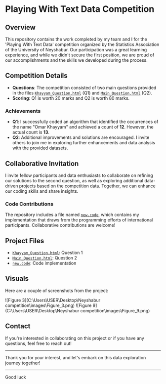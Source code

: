 # Playing With Text Data Competition

## Overview
This repository contains the work completed by my team and I for the 'Playing With Text Data' competition organized by the Statistics Association of the University of Neyshabur. Our participation was a great learning experience, and while we didn't secure the first position, we are proud of our accomplishments and the skills we developed during the process.

## Competition Details
- **Questions**: The competition consisted of two main questions provided in the files [`Khayyam_Question.html`](Khayyam_Question.html) (Q1) and [`Main_Question.html`](Main_Question.html) (Q2).
- **Scoring**: Q1 is worth 20 marks and Q2 is worth 80 marks.

### Achievements
- **Q1**: I successfully coded an algorithm that identified the occurrences of the name "Omar Khayyam" and achieved a count of **12**. However, the actual count is **13**.
- **Q2**: Additional improvements and solutions are encouraged. I invite others to join me in exploring further enhancements and data analysis with the provided datasets.

## Collaborative Invitation
I invite fellow participants and data enthusiasts to collaborate on refining our solutions to the second question, as well as exploring additional data-driven projects based on the competition data. Together, we can enhance our coding skills and share insights.

### Code Contributions
The repository includes a file named [`new.code`](new.code), which contains my implementation that draws from the programming efforts of international participants. Collaborative contributions are welcome!

## Project Files
- [`Khayyam_Question.html`](Khayyam_Question.html): Question 1
- [`Main_Question.html`](Main_Question.html): Question 2
- [`new.code`](new.code): Code implementation

## Visuals
Here are a couple of screenshots from the project:

![Figure 3](C:\Users\USER\Desktop\Neyshabur competition\images\Figure_3.png)
![Figure 9](C:\Users\USER\Desktop\Neyshabur competition\images\Figure_9.png)


## Contact
If you're interested in collaborating on this project or if you have any questions, feel free to reach out!

---

Thank you for your interest, and let's embark on this data exploration journey together!

---

Good luck
